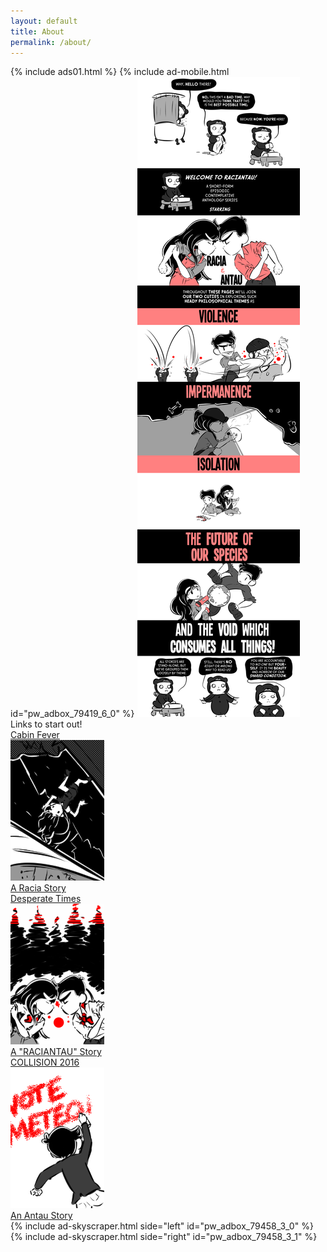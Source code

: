 ```yaml
---
layout: default
title: About
permalink: /about/
---
```


<div class="about">
{% include ads01.html %}
{% include ad-mobile.html id="pw_adbox_79419_6_0" %}

 <img src="/img/ABOUT.png" />
<div class="startout">
	Links to start out!
  <div class="links">
    <a href="/comics/cabin+fever_01/">
    <div class="story">
      <div class="title">Cabin Fever</div>
      <img src="/img/content/poster03-cabinfever.png" />
      <div class="subtitle">A Racia Story</div>
    </div>
    </a>
      <a href="/archives/Desperate+Times">
    <div class="story">
      <div class="title">Desperate Times</div>
      <img src="/img/content/POSTER01e-DESPERATE-TIMES.png" />
      <div class="subtitle">A "RACIANTAU" Story</div>
    </div>
    </a>
      <a href="/archives/Collision+2016">
    <div class="story">
      <div class="title">COLLISION 2016</div>
      <img src="/img/content/poster02-collision.png" />
      <div class="subtitle">An Antau Story</div>
    </div>
    </a>
  </div>
</div>
	 {% include ad-skyscraper.html side="left" id="pw_adbox_79458_3_0" %}
	 {% include ad-skyscraper.html side="right" id="pw_adbox_79458_3_1" %}
</div>

<script>
window.onscroll = function(){
	console.log(window.scrollY);
   if(window.scrollY >= 790) { // change target to number
      $('.starring').css('background-attachment', 'scroll');
   }else{
      $('.starring').css('background-attachment', 'fixed');
	 }

	  if(window.scrollY >= 1180) { // change target to number
	 		$('.violence').css('background-attachment', 'scroll');
	  }else{
	 		$('.violence').css('background-attachment', 'fixed');
	  }

			  if(window.scrollY >= 1693) { // change target to number
			 		$('.impermanence').css('background-attachment', 'scroll');
			  }else{
			 		$('.impermanence').css('background-attachment', 'fixed');
			  }
};
</script>
